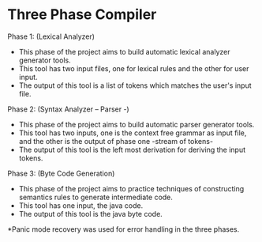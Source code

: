 # Three Phase Compiler

Phase 1: (Lexical Analyzer)
- This phase of the project aims to build automatic lexical analyzer generator tools.
- This tool has two input files, one for lexical rules and the other for user input.
- The output of this tool is a list of tokens which matches the user's input file.

Phase 2: (Syntax Analyzer – Parser -)
- This phase of the project aims to build automatic parser generator tools.
- This tool has two inputs, one is the context free grammar as input file, and the other is the output of phase one -stream of tokens- 
- The output of this tool is the left most derivation for deriving the input tokens.

Phase 3: (Byte Code Generation)
- This phase of the project aims to practice techniques of constructing semantics rules to generate intermediate code.
- This tool has one input, the java code.
- The output of this tool is the java byte code.

*Panic mode recovery was used for error handling in the three phases.
